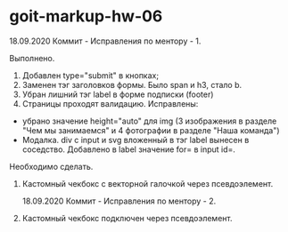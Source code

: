 # goit-markup-hw-06

18.09.2020
Коммит - Исправления по ментору - 1.

Выполнено.

1. Добавлен type="submit" в кнопках;
2. Заменен тэг заголовков формы. Было span и h3, стало b.
3. Убран лишний тэг label в форме подписки (footer)
4. Страницы проходят валидацию.
   Исправлены:

- убрано значение height="auto" для img (3 изображения в разделе "Чем мы занимаемся" и 4 фотографии в разделе "Наша команда")
- Модалка. div с input и svg вложенный в тэг label вынесен в соседство. Добавлено в label значение for= в input id=.

Необходимо сделать.

1. Кастомный чекбокс с векторной галочкой через псевдоэлемент.

   18.09.2020
   Коммит - Исправления по ментору - 2.

1. Кастомный чекбокс подключен через псевдоэлемент.
